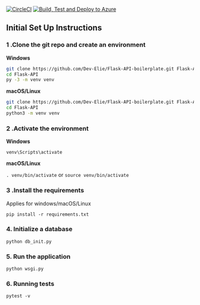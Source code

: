 [![CircleCI](https://dl.circleci.com/status-badge/img/gh/Dev-Elie/basic-Flask-API/tree/main.svg?style=svg)](https://dl.circleci.com/status-badge/redirect/gh/Dev-Elie/basic-Flask-API/tree/main)
[![Build, Test and Deploy to Azure](https://github.com/Dev-Elie/basic-Flask-API/actions/workflows/main_flaskapitemplate.yml/badge.svg)](https://github.com/Dev-Elie/basic-Flask-API/actions/workflows/main_flaskapitemplate.yml)

## Initial Set Up Instructions
### 1 .Clone the git repo and create an environment 
                    
**Windows**
          
```bash
git clone https://github.com/Dev-Elie/Flask-API-boilerplate.git Flask-API
cd Flask-API
py -3 -m venv venv
```
          
**macOS/Linux**
          
```bash
git clone https://github.com/Dev-Elie/Flask-API-boilerplate.git Flask-API
cd Flask-API
python3 -m venv venv
```

### 2 .Activate the environment
          
**Windows** 

```venv\Scripts\activate```
          
**macOS/Linux**

```. venv/bin/activate```
or
```source venv/bin/activate```

### 3 .Install the requirements

Applies for windows/macOS/Linux

```pip install -r requirements.txt```

### 4. Initialize a database

`python db_init.py`

### 5. Run the application 


`python wsgi.py`

### 6. Running tests

`pytest -v`
